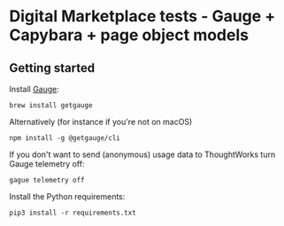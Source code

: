 # Digital Marketplace tests - Gauge + Capybara + page object models

## Getting started

Install [Gauge][gauge]:

    brew install getgauge

Alternatively (for instance if you're not on macOS)

    npm install -g @getgauge/cli

If you don't want to send (anonymous) usage data to ThoughtWorks turn Gauge telemetry off:

    gague telemetry off

Install the Python requirements:

    pip3 install -r requirements.txt

[gauge]: https://gauge.org/
